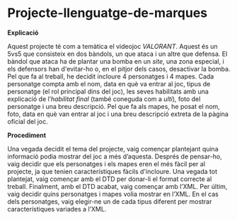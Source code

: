 # Projecte-llenguatge-de-marques

**Explicació**

Aquest projecte té com a temàtica el videojoc *VALORANT*. Aquest és un 5vs5 que consisteix en dos bàndols, un que ataca i un altre que defensa. El bàndol que ataca ha de plantar una bomba en un *site*, una zona especial, i els defensors han d'evitar-ho o, en el pitjor dels casos, desactivar la bomba. Pel que fa al treball, he decidit incloure 4 personatges i 4 mapes. Cada personatge compta amb el nom, data en què va entrar al joc, tipus de personatge (el rol principal dins del joc), les seves habilitats amb una explicació de l’*habilitat final* (també coneguda com a *ulti*), foto del personatge i una breu descripció. Pel que fa als mapes, he posat el nom, foto, data en què van entrar al joc i una breu descripció extreta de la pàgina oficial del joc. 

**Procediment**

Una vegada decidit el tema del projecte, vaig començar plantejant quina informació podia mostrar del joc a més d’aquesta. Després de pensar-ho, vaig decidir que els personatges i els mapes eren el més fàcil per al projecte, ja que tenien característiques fàcils d'incloure. Una vegada tot plantejat, vaig començar amb el DTD per donar-li el format correcte al treball. Finalment, amb el DTD acabat, vaig començar amb l’XML. Per últim, vaig decidir quins personatges i mapes volia mostrar en l’XML. En el cas dels personatges, vaig elegir-ne un de cada tipus diferent per mostrar característiques variades a l’XML.
